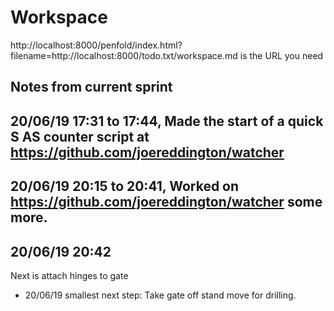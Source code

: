 # Workspace 
http://localhost:8000/penfold/index.html?filename=http://localhost:8000/todo.txt/workspace.md is the URL you need 
##  Notes from current sprint 


## 20/06/19 17:31 to 17:44, Made the start of a quick S AS counter script at https://github.com/joereddington/watcher 

## 20/06/19 20:15 to 20:41, Worked on https://github.com/joereddington/watcher some more. 

## 20/06/19 20:42 
Next is attach hinges to gate

- 20/06/19 smallest next step:  Take gate off stand move for drilling. 
